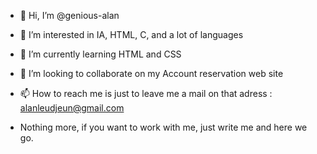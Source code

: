 - 👋 Hi, I’m @genious-alan
- 👀 I’m interested in IA, HTML, C, and a lot of languages
- 🌱 I’m currently learning HTML and CSS
- 💞️ I’m looking to collaborate on my Account reservation web site
- 📫 How to reach me is just to leave me a mail on that adress : alanleudjeun@gmail.com

- Nothing more, if you want to work with me, just write me and here we go.

<!---
genious-alan/genious-alan is a ✨ special ✨ repository because its `README.md` (this file) appears on your GitHub profile.
You can click the Preview link to take a look at your changes.
--->
